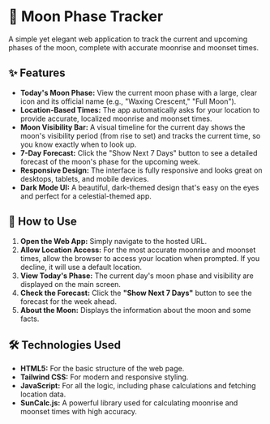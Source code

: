 # **🌙 Moon Phase Tracker**

A simple yet elegant web application to track the current and upcoming phases of the moon, complete with accurate moonrise and moonset times.

## **✨ Features**

* **Today's Moon Phase:** View the current moon phase with a large, clear icon and its official name (e.g., "Waxing Crescent," "Full Moon").  
* **Location-Based Times:** The app automatically asks for your location to provide accurate, localized moonrise and moonset times.  
* **Moon Visibility Bar:** A visual timeline for the current day shows the moon's visibility period (from rise to set) and tracks the current time, so you know exactly when to look up.  
* **7-Day Forecast:** Click the "Show Next 7 Days" button to see a detailed forecast of the moon's phase for the upcoming week.  
* **Responsive Design:** The interface is fully responsive and looks great on desktops, tablets, and mobile devices.  
* **Dark Mode UI:** A beautiful, dark-themed design that's easy on the eyes and perfect for a celestial-themed app.

## **🚀 How to Use**

1. **Open the Web App:** Simply navigate to the hosted URL.  
2. **Allow Location Access:** For the most accurate moonrise and moonset times, allow the browser to access your location when prompted. If you decline, it will use a default location.  
3. **View Today's Phase:** The current day's moon phase and visibility are displayed on the main screen.  
4. **Check the Forecast:** Click the **"Show Next 7 Days"** button to see the forecast for the week ahead.
5. **About the Moon:** Displays the information about the moon and some facts.

## **🛠️ Technologies Used**

* **HTML5:** For the basic structure of the web page.  
* **Tailwind CSS:** For modern and responsive styling.  
* **JavaScript:** For all the logic, including phase calculations and fetching location data.  
* **SunCalc.js:** A powerful library used for calculating moonrise and moonset times with high accuracy.
